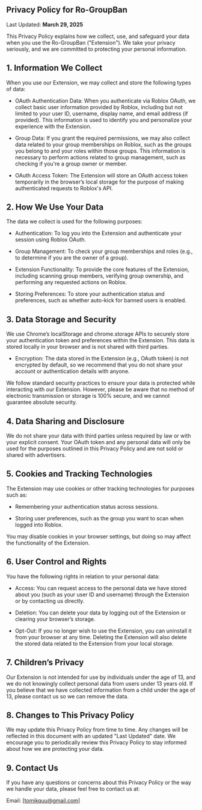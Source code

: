 ## Privacy Policy for Ro-GroupBan

Last Updated: **March 29, 2025**

This Privacy Policy explains how we collect, use, and safeguard your data when you use the Ro-GroupBan ("Extension"). We take your privacy seriously, and we are committed to protecting your personal information.

## 1. Information We Collect
When you use our Extension, we may collect and store the following types of data:

- OAuth Authentication Data:
When you authenticate via Roblox OAuth, we collect basic user information provided by Roblox, including but not limited to your user ID, username, display name, and email address (if provided). This information is used to identify you and personalize your experience with the Extension.

- Group Data:
If you grant the required permissions, we may also collect data related to your group memberships on Roblox, such as the groups you belong to and your roles within those groups. This information is necessary to perform actions related to group management, such as checking if you're a group owner or member.

- OAuth Access Token:
The Extension will store an OAuth access token temporarily in the browser’s local storage for the purpose of making authenticated requests to Roblox's API.

## 2. How We Use Your Data
The data we collect is used for the following purposes:

- Authentication: To log you into the Extension and authenticate your session using Roblox OAuth.

- Group Management: To check your group memberships and roles (e.g., to determine if you are the owner of a group).

- Extension Functionality: To provide the core features of the Extension, including scanning group members, verifying group ownership, and performing any requested actions on Roblox.

- Storing Preferences: To store your authentication status and preferences, such as whether auto-kick for banned users is enabled.

## 3. Data Storage and Security
We use Chrome’s localStorage and chrome.storage APIs to securely store your authentication token and preferences within the Extension. This data is stored locally in your browser and is not shared with third parties.

- Encryption: The data stored in the Extension (e.g., OAuth token) is not encrypted by default, so we recommend that you do not share your account or authentication details with anyone.

We follow standard security practices to ensure your data is protected while interacting with our Extension. However, please be aware that no method of electronic transmission or storage is 100% secure, and we cannot guarantee absolute security.

## 4. Data Sharing and Disclosure
We do not share your data with third parties unless required by law or with your explicit consent. Your OAuth token and any personal data will only be used for the purposes outlined in this Privacy Policy and are not sold or shared with advertisers.

## 5. Cookies and Tracking Technologies
The Extension may use cookies or other tracking technologies for purposes such as:

- Remembering your authentication status across sessions.

- Storing user preferences, such as the group you want to scan when logged into Roblox.

You may disable cookies in your browser settings, but doing so may affect the functionality of the Extension.

## 6. User Control and Rights
You have the following rights in relation to your personal data:

- Access: You can request access to the personal data we have stored about you (such as your user ID and username) through the Extension or by contacting us directly.

- Deletion: You can delete your data by logging out of the Extension or clearing your browser’s storage.

- Opt-Out: If you no longer wish to use the Extension, you can uninstall it from your browser at any time. Deleting the Extension will also delete the stored data related to the Extension from your local storage.

## 7. Children’s Privacy
Our Extension is not intended for use by individuals under the age of 13, and we do not knowingly collect personal data from users under 13 years old. If you believe that we have collected information from a child under the age of 13, please contact us so we can remove the data.

## 8. Changes to This Privacy Policy
We may update this Privacy Policy from time to time. Any changes will be reflected in this document with an updated "Last Updated" date. We encourage you to periodically review this Privacy Policy to stay informed about how we are protecting your data.

## 9. Contact Us
If you have any questions or concerns about this Privacy Policy or the way we handle your data, please feel free to contact us at:

Email: [tomikquu@gmail.com]
